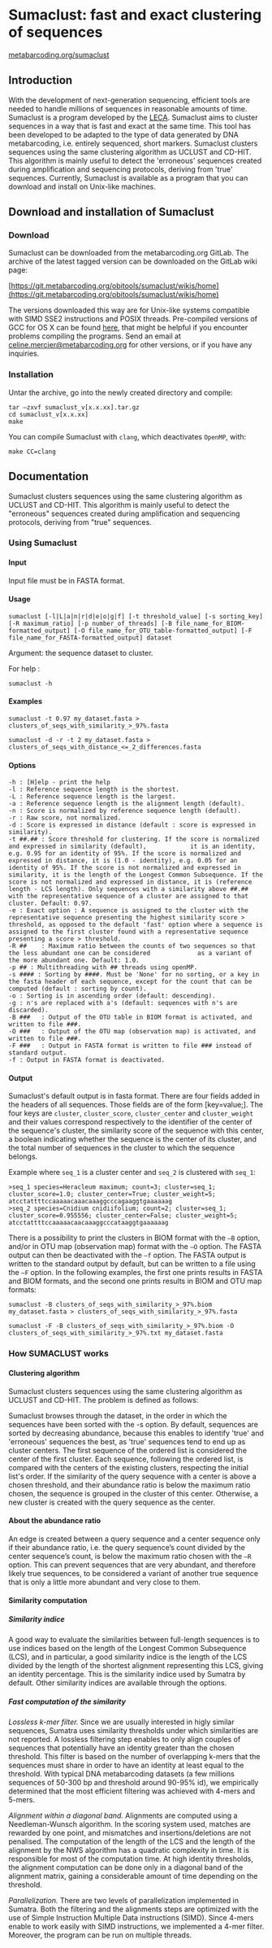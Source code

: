 # Sumaclust: fast and exact clustering of sequences

[metabarcoding.org/sumaclust](metabarcoding.org/sumaclust)


## Introduction

With the development of next-generation sequencing, efficient tools are needed to handle millions of sequences in reasonable amounts of time.
Sumaclust is a program developed by the [LECA](http://www-leca.ujf-grenoble.fr/?lang=en).
Sumaclust aims to cluster sequences in a way that is fast and exact at the same time. This tool has been developed to be adapted to the type of data generated by DNA metabarcoding, i.e. entirely sequenced, short markers.
Sumaclust clusters sequences using the same clustering algorithm as  UCLUST and  CD-HIT. This algorithm is mainly useful to detect the 'erroneous' sequences created during amplification and sequencing protocols, deriving from 'true' sequences.
Currently, Sumaclust is available as a program that you can download and install on Unix-like machines.

## Download and installation of Sumaclust

### Download

Sumaclust can be downloaded from the metabarcoding.org GitLab. 
The archive of the latest tagged version can be downloaded on the GitLab wiki page:

[https://git.metabarcoding.org/obitools/sumaclust/wikis/home](https://git.metabarcoding.org/obitools/sumaclust/wikis/home)

The versions downloaded this way are for Unix-like systems compatible with SIMD SSE2 instructions and POSIX threads. Pre-compiled versions of GCC for OS X can be found [here](http://hpc.sourceforge.net/), that might be helpful if you encounter problems compiling the programs. Send an email at <celine.mercier@metabarcoding.org> for other versions, or if you have any inquiries. 

### Installation

Untar the archive, go into the newly created directory and compile:

```
tar –zxvf sumaclust_v[x.x.xx].tar.gz
cd sumaclust_v[x.x.xx]
make
```

You can compile Sumaclust with `clang`, which deactivates `OpenMP`, with:

```
make CC=clang
```

## Documentation

Sumaclust clusters sequences using the same clustering algorithm as UCLUST and CD-HIT. This algorithm is mainly useful to detect the "erroneous" sequences created during amplification and sequencing protocols, deriving from "true" sequences.

### Using Sumaclust

#### Input

Input file must be in FASTA format.

#### Usage

```
sumaclust [-l|L|a|n|r|d|e|o|g|f] [-t threshold_value] [-s sorting_key] [-R maximum_ratio] [-p number_of_threads] [-B file_name_for_BIOM-formatted_output] [-O file_name_for_OTU_table-formatted_output] [-F file_name_for_FASTA-formatted_output] dataset
```

Argument: the sequence dataset to cluster.

For help :

```
sumaclust -h 
```

#### Examples

```
sumaclust -t 0.97 my_dataset.fasta > clusters_of_seqs_with_similarity_>_97%.fasta
```

```
sumaclust -d -r -t 2 my_dataset.fasta > clusters_of_seqs_with_distance_<=_2_differences.fasta
```

#### Options

```
-h : [H]elp - print the help  
-l : Reference sequence length is the shortest.  
-L : Reference sequence length is the largest.  
-a : Reference sequence length is the alignment length (default).  
-n : Score is normalized by reference sequence length (default).  
-r : Raw score, not normalized.  
-d : Score is expressed in distance (default : score is expressed in similarity).  
-t ##.## : Score threshold for clustering. If the score is normalized and expressed in similarity (default),            it is an identity, e.g. 0.95 for an identity of 95%. If the score is normalized and expressed in distance, it is (1.0 - identity), e.g. 0.05 for an identity of 95%. If the score is not normalized and expressed in similarity, it is the length of the Longest Common Subsequence. If the score is not normalized and expressed in distance, it is (reference length - LCS length). Only sequences with a similarity above ##.## with the representative sequence of a cluster are assigned to that cluster. Default: 0.97.  
-e : Exact option : A sequence is assigned to the cluster with the representative sequence presenting the highest similarity score > threshold, as opposed to the default 'fast' option where a sequence is assigned to the first cluster found with a representative sequence presenting a score > threshold.
-R ##    : Maximum ratio between the counts of two sequences so that the less abundant one can be considered             as a variant of the more abundant one. Default: 1.0.
-p ## : Multithreading with ## threads using openMP.  
-s #### : Sorting by ####. Must be 'None' for no sorting, or a key in the fasta header of each sequence, except for the count that can be computed (default : sorting by count). 
-o : Sorting is in ascending order (default: descending). 
-g : n's are replaced with a's (default: sequences with n's are discarded).
-B ###   : Output of the OTU table in BIOM format is activated, and written to file ###.
-O ###   : Output of the OTU map (observation map) is activated, and written to file ###.
-F ###   : Output in FASTA format is written to file ### instead of standard output.
-f : Output in FASTA format is deactivated.
```

#### Output

Sumaclust's default output is in fasta format. There are four fields added in the headers of all sequences. Those fields are of the form [key=value;]. The four keys are `cluster`, `cluster_score`, `cluster_center` and `cluster_weight` and their values correspond respectively to the identifier of the center of the sequence's cluster, the similarity score of the sequence with this center, a boolean indicating whether the sequence is the center of its cluster, and the total number of sequences in the cluster to which the sequence belongs.

Example where `seq_1` is a cluster center and `seq_2` is clustered with `seq_1`:

```
>seq_1 species=Heracleum maximum; count=3; cluster=seq_1; cluster_score=1.0; cluster_center=True; cluster_weight=5; atcctattttccaaaaacaaacaaaggcccagaaggtgaaaaaag 
>seq_2 species=Cnidium cnidiifolium; count=2; cluster=seq_1; cluster_score=0.955556; cluster_center=False; cluster_weight=5; atcctattttccaaaaacaacaaaggcccataaggtgaaaaaag
```

There is a possibility to print the clusters in BIOM format with the `–B` option, and/or in OTU map (observation map) format with the `–O` option. The FASTA output can then be deactivated with the `–f` option. The FASTA output is written to the standard output by default, but can be written to a file using the `–F` option.
In the following examples, the first one prints results in FASTA and BIOM formats, and the second one prints results in BIOM and OTU map formats:

```
sumaclust -B clusters_of_seqs_with_similarity_>_97%.biom my_dataset.fasta > clusters_of_seqs_with_similarity_>_97%.fasta
```
```
sumaclust -F -B clusters_of_seqs_with_similarity_>_97%.biom -O clusters_of_seqs_with_similarity_>_97%.txt my_dataset.fasta
```

### How SUMACLUST works

#### Clustering algorithm

Sumaclust clusters sequences using the same clustering algorithm as  UCLUST and  CD-HIT. The problem is defined as follows:
 
Sumaclust browses through the dataset, in the order in which the sequences have been sorted with the -s option. By default, sequences are sorted by decreasing abundance, because this enables to identify 'true' and 'erroneous' sequences the best, as 'true' sequences tend to end up as cluster centers. The first sequence of the ordered list is considered the center of the first cluster. Each sequence, following the ordered list, is compared with the centers of the existing clusters, respecting the initial list's order. If the similarity of the query sequence with a center is above a chosen threshold, and their abundance ratio is below the maximum ratio chosen, the sequence is grouped in the cluster of this center. Otherwise, a new cluster is created with the query sequence as the center.

#### About the abundance ratio

An edge is created between a query sequence and a center sequence only if their abundance ratio, i.e. the query sequence’s count divided by the center sequence’s count, is below the maximum ratio chosen with the `–R` option. This can prevent sequences that are very abundant, and therefore likely true sequences, to be considered a variant of another true sequence that is only a little more abundant and very close to them.

#### Similarity computation

##### Similarity indice

A good way to evaluate the similarities between full-length sequences is to use indices based on the length of the Longest Common Subsequence (LCS), and in particular, a good similarity indice is the length of the LCS divided by the length of the shortest alignment representing this LCS, giving an identity percentage. This is the similarity indice used by Sumatra by default. Other similarity indices are available through the options.

##### Fast computation of the similarity

*Lossless k-mer filter.* Since we are usually interested in higly similar sequences, Sumatra uses similarity thresholds under which similarities are not reported. A lossless filtering step enables to only align couples of sequences that potentially have an identity greater than the chosen threshold. This filter is based on the number of overlapping k-mers that the sequences must share in order to have an identity at least equal to the threshold. With typical DNA metabarcoding datasets (a few millions sequences of 50-300 bp and threshold around 90-95% id), we empirically determined that the most efficient filtering was achieved with 4-mers and 5-mers.

*Alignment within a diagonal band.* Alignments are computed using a Needleman-Wunsch algorithm. In the scoring system used, matches are rewarded by one point, and mismatches and insertions/deletions are not penalised. The computation of the length of the LCS and the length of the alignment by the NWS algorithm has a quadratic complexity in time. It is responsible for most of the computation time. At high identity thresholds, the alignment computation can be done only in a diagonal band of the alignment matrix, gaining a considerable amount of time depending on the threshold.

*Parallelization.* There are two levels of parallelization implemented in Sumatra. Both the filtering and the alignments steps are optimized with the use of Simple Instruction Multiple Data instructions (SIMD). Since 4-mers enable to work easily with SIMD instructions, we implemented a 4-mer filter. Moreover, the program can be run on multiple threads.
